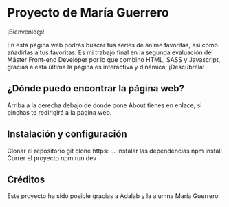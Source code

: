 # Proyecto de María Guerrero

¡Bienvenid@!

En esta página web podrás buscar tus series de anime favoritas, así como añadirlas a tus favoritas. Es mi trabajo final en la segunda evaluación del Máster Front-end Developer por lo que combino HTML, SASS y Javascript, gracias a esta última la página es interactiva y dinámica; ¡Descúbrela!

## ¿Dónde puedo encontrar la página web?

Arriba a la derecha debajo de donde pone About tienes en enlace, si pinchas te redirigirá a la página web.

## Instalación y configuración

Clonar el repositorio
git clone https: …
Instalar las dependencias
npm install
Correr el proyecto
npm run dev

## Créditos

Este proyecto ha sido posible gracias a Adalab y la alumna María Guerrero
